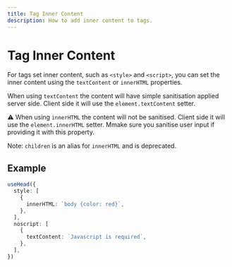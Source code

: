 ```yaml
---
title: Tag Inner Content
description: How to add inner content to tags.
---
```


# Tag Inner Content

For tags set inner content, such as `<style>` and `<script>`,
you can set the inner content using the `textContent` or `innerHTML` properties.

When using `textContent` the content will have simple sanitisation applied server side. Client side it will use the
`element.textContent` setter.

⚠️ When using `innerHTML` the content will not be sanitised. Client side it will use the `element.innerHTML` setter. Mmake sure you sanitise user input if providing it with this property.

Note: `children` is an alias for `innerHTML` and is deprecated.

## Example

```ts
useHead({
  style: [
    {
      innerHTML: `body {color: red}`,
    },
  ],
  noscript: [
    {
      textContent: `Javascript is required`,
    },
  ],
})
```
